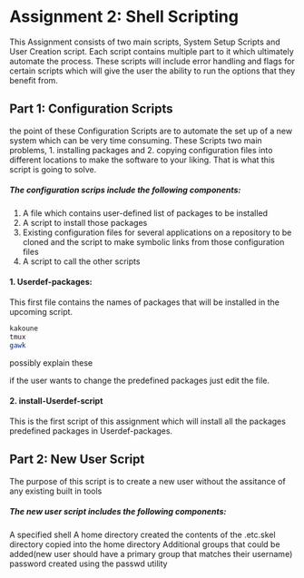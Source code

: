 # Assignment 2: Shell Scripting

This Assignment consists of two main scripts, System Setup Scripts and User Creation script.
Each script contains multiple part to it which ultimately automate the process. These scripts will include error handling and flags for certain scripts which will give the user the ability to run the options that they benefit from.
## Part 1: Configuration Scripts
the point of these Configuration Scripts are to automate the set up of a new system which can be very time consuming. These Scripts two main problems, 1. installing packages and 2. copying configuration files into different locations to make the software to your liking. That is what this script is going to solve.

##### The configuration scrips include the following components:
1. A file which contains user-defined list of packages to be installed
2. A script to install those packages
3. Existing configuration files for several applications on a repository to be cloned and the script to make symbolic links from those configuration files
5. A script to call the other scripts

#### 1. Userdef-packages:
This first file contains the names of packages that will be installed in the upcoming script.
``` bash
kakoune
tmux
gawk
```
possibly explain these

if the user wants to change the predefined packages just edit the file.

#### 2. install-Userdef-script
This is the first script of this assignment which will install all the packages predefined packages in Userdef-packages.

## Part 2: New User Script
The purpose of this script is to create a new user without the assitance of any existing built in tools

##### The new user script includes the following components:
A specified shell
A home directory created
the contents of the .etc.skel directory copied into the home directory
Additional groups that could be added(new user should have a primary group that matches their username)
password created using the passwd utility